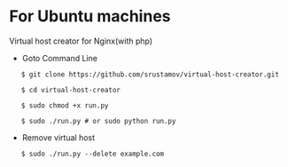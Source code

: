 # For Ubuntu machines

Virtual host creator for Nginx(with php)

* Goto Command Line

```
   $ git clone https://github.com/srustamov/virtual-host-creator.git

   $ cd virtual-host-creator

   $ sudo chmod +x run.py

   $ sudo ./run.py # or sudo python run.py
```
   * Remove virtual host
```
   $ sudo ./run.py --delete example.com
```
